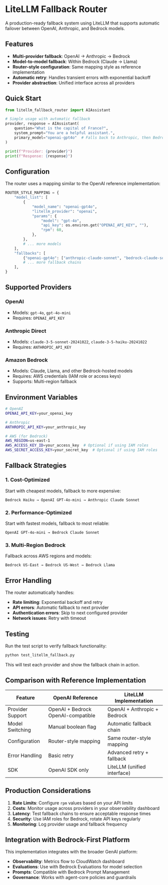 # LiteLLM Fallback Router

A production-ready fallback system using LiteLLM that supports automatic failover between OpenAI, Anthropic, and Bedrock models.

## Features

- **Multi-provider fallback**: OpenAI → Anthropic → Bedrock
- **Model-to-model fallback**: Within Bedrock (Claude → Llama)
- **Router-style configuration**: Same mapping style as reference implementation
- **Automatic retry**: Handles transient errors with exponential backoff
- **Provider abstraction**: Unified interface across all providers

## Quick Start

```python
from litellm_fallback_router import AIAssistant

# Simple usage with automatic fallback
provider, response = AIAssistant(
    question="What is the capital of France?",
    system_prompt="You are a helpful assistant.",
    primary_model="openai-gpt4o"  # Falls back to Anthropic, then Bedrock
)

print(f"Provider: {provider}")
print(f"Response: {response}")
```

## Configuration

The router uses a mapping similar to the OpenAI reference implementation:

```python
ROUTER_STYLE_MAPPING = {
    "model_list": [
        {
            "model_name": "openai-gpt4o",
            "litellm_provider": "openai",
            "params": {
                "model": "gpt-4o",
                "api_key": os.environ.get("OPENAI_API_KEY", ""),
                "rpm": 60,
            },
        },
        # ... more models
    ],
    "fallbacks": [
        {"openai-gpt4o": ["anthropic-claude-sonnet", "bedrock-claude-sonnet"]},
        # ... more fallback chains
    ],
}
```

## Supported Providers

### OpenAI
- Models: `gpt-4o`, `gpt-4o-mini`
- Requires: `OPENAI_API_KEY`

### Anthropic Direct
- Models: `claude-3-5-sonnet-20241022`, `claude-3-5-haiku-20241022`
- Requires: `ANTHROPIC_API_KEY`

### Amazon Bedrock
- Models: Claude, Llama, and other Bedrock-hosted models
- Requires: AWS credentials (IAM role or access keys)
- Supports: Multi-region fallback

## Environment Variables

```bash
# OpenAI
OPENAI_API_KEY=your_openai_key

# Anthropic
ANTHROPIC_API_KEY=your_anthropic_key

# AWS (for Bedrock)
AWS_REGION=us-east-1
AWS_ACCESS_KEY_ID=your_access_key  # Optional if using IAM roles
AWS_SECRET_ACCESS_KEY=your_secret_key  # Optional if using IAM roles
```

## Fallback Strategies

### 1. Cost-Optimized
Start with cheapest models, fallback to more expensive:
```
Bedrock Haiku → OpenAI GPT-4o-mini → Anthropic Claude Sonnet
```

### 2. Performance-Optimized  
Start with fastest models, fallback to most reliable:
```
OpenAI GPT-4o-mini → Bedrock Claude Sonnet
```

### 3. Multi-Region Bedrock
Fallback across AWS regions and models:
```
Bedrock US-East → Bedrock US-West → Bedrock Llama
```

## Error Handling

The router automatically handles:
- **Rate limiting**: Exponential backoff and retry
- **API errors**: Automatic fallback to next provider
- **Authentication errors**: Skip to next configured provider
- **Network issues**: Retry with timeout

## Testing

Run the test script to verify fallback functionality:

```bash
python test_litellm_fallback.py
```

This will test each provider and show the fallback chain in action.

## Comparison with Reference Implementation

| Feature | OpenAI Reference | LiteLLM Implementation |
|---------|------------------|----------------------|
| Provider Support | OpenAI + Bedrock OpenAI-compatible | OpenAI + Anthropic + Bedrock |
| Model Switching | Manual boolean flag | Automatic fallback chain |
| Configuration | Router-style mapping | Same router-style mapping |
| Error Handling | Basic retry | Advanced retry + fallback |
| SDK | OpenAI SDK only | LiteLLM (unified interface) |

## Production Considerations

1. **Rate Limits**: Configure `rpm` values based on your API limits
2. **Costs**: Monitor usage across providers in your observability dashboard
3. **Latency**: Test fallback chains to ensure acceptable response times
4. **Security**: Use IAM roles for Bedrock, rotate API keys regularly
5. **Monitoring**: Log provider usage and fallback frequency

## Integration with Bedrock-First Platform

This implementation integrates with the broader GenAI platform:

- **Observability**: Metrics flow to CloudWatch dashboard
- **Evaluations**: Use with Bedrock Evaluations for model selection
- **Prompts**: Compatible with Bedrock Prompt Management
- **Governance**: Works with agent-core policies and guardrails